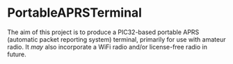 # PortableAPRSTerminal
The aim of this project is to produce a PIC32-based portable APRS (automatic packet reporting system) terminal, primarily for use with amateur radio.  It *may* also incorporate a WiFi radio and/or license-free radio in future.
